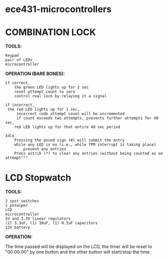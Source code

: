 # ece431-microcontrollers

# COMBINATION LOCK

****************TOOLS:****************

	Keypad
	pair of LEDs
	microcontroller

****************OPERATION (BARE BONES):****************

	if correct, 
		the green LED lights up for 2 sec
        reset attempt count to zero
        control real lock by relaying it a signal
				
	if incorrect,
	 the red LED lights up for 1 sec, 
         incorrect code attempt count will be incremented
         if count exceeds two attempts, prevents further attempts for 40 sec, 
      	red LED lights up for that entire 40 sec period
				
	Idle
		Pressing the pound sign (#) will submit the entry
		while any LED is on (i.e., while TPM interrupt is taking place) 
			prevent any entries 
  		Press astrik (*) to clear any entries (without being counted as an attempt"""
# LCD Stopwatch

****************TOOLS:****************

	2 spst switches 
	1 potwiper 
	LCD 
	microcontroller
	5V and 3.3V linear regulators
	(2) 3.3uF, (1) 10uF, (1) 0.1uF capacitors 
	12V battery

****************OPERATION:****************

The time passed will be displayed on the LCD, the timer will be reset to "00:00:00" by one button
and the other button will start/stop the time.
